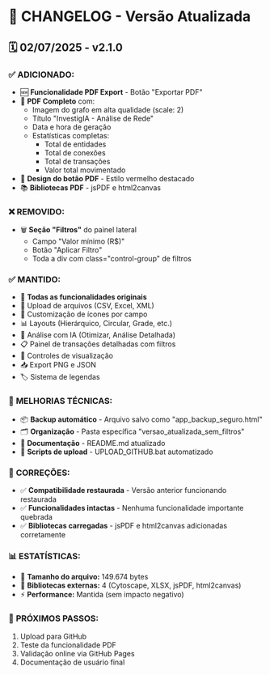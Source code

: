 # 📝 CHANGELOG - Versão Atualizada

## 🗓️ **02/07/2025 - v2.1.0**

### ✅ **ADICIONADO:**
- 🆕 **Funcionalidade PDF Export** - Botão "Exportar PDF" 
- 📄 **PDF Completo** com:
  - Imagem do grafo em alta qualidade (scale: 2)
  - Título "InvestigIA - Análise de Rede"
  - Data e hora de geração
  - Estatísticas completas:
    - Total de entidades
    - Total de conexões  
    - Total de transações
    - Valor total movimentado
- 🎨 **Design do botão PDF** - Estilo vermelho destacado
- 📚 **Bibliotecas PDF** - jsPDF e html2canvas

### ❌ **REMOVIDO:**
- 🗑️ **Seção "Filtros"** do painel lateral
  - Campo "Valor mínimo (R$)"
  - Botão "Aplicar Filtro"
  - Toda a div com class="control-group" de filtros

### ✅ **MANTIDO:**
- 🔄 **Todas as funcionalidades originais**
- 📂 Upload de arquivos (CSV, Excel, XML)
- 🎨 Customização de ícones por campo
- 📊 Layouts (Hierárquico, Circular, Grade, etc.)
- 🤖 Análise com IA (Otimizar, Análise Detalhada)
- 📋 Painel de transações detalhadas com filtros
- 🎯 Controles de visualização
- 📥 Export PNG e JSON
- 🏷️ Sistema de legendas

### 🔧 **MELHORIAS TÉCNICAS:**
- 📦 **Backup automático** - Arquivo salvo como "app_backup_seguro.html"
- 🗂️ **Organização** - Pasta específica "versao_atualizada_sem_filtros"
- 📖 **Documentação** - README.md atualizado
- 🚀 **Scripts de upload** - UPLOAD_GITHUB.bat automatizado

### 🐛 **CORREÇÕES:**
- ✅ **Compatibilidade restaurada** - Versão anterior funcionando restaurada
- ✅ **Funcionalidades intactas** - Nenhuma funcionalidade importante quebrada
- ✅ **Bibliotecas carregadas** - jsPDF e html2canvas adicionadas corretamente

### 📊 **ESTATÍSTICAS:**
- 📄 **Tamanho do arquivo:** 149.674 bytes
- 🔗 **Bibliotecas externas:** 4 (Cytoscape, XLSX, jsPDF, html2canvas)
- ⚡ **Performance:** Mantida (sem impacto negativo)

### 🎯 **PRÓXIMOS PASSOS:**
1. Upload para GitHub
2. Teste da funcionalidade PDF
3. Validação online via GitHub Pages
4. Documentação de usuário final 